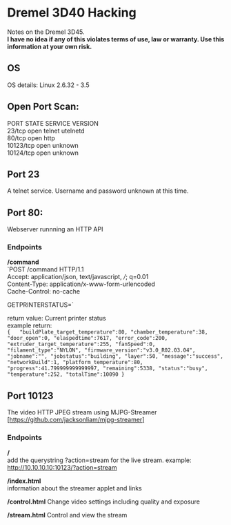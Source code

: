 # Dremel 3D40 Hacking
Notes on the Dremel 3D45.   
**I have no idea if any of this violates terms of use, law or warranty. Use this information at your own risk.**

## OS
OS details: Linux 2.6.32 - 3.5

## Open Port Scan:
PORT      STATE SERVICE VERSION  
23/tcp    open  telnet  utelnetd  
80/tcp    open  http  
10123/tcp open  unknown  
10124/tcp open  unknown  

## Port 23
A telnet service. Username and password unknown at this time.

## Port 80:
Webserver runnning an HTTP API  
  
### Endpoints
  **/command**     
  `POST /command HTTP/1.1  
  Accept: application/json, text/javascript, */*; q=0.01  
  Content-Type: application/x-www-form-urlencoded  
  Cache-Control: no-cache  
  
  GETPRINTERSTATUS=`
 
  return value: Current printer status  
  example return:  
 `{  
  "buildPlate_target_temperature":80,
  "chamber_temperature":38,
  "door_open":0,
  "elaspedtime":7617,
  "error_code":200,
  "extruder_target_temperature":255,
  "fanSpeed":0,
  "filament_type":"NYLON",
  "firmware_version":"v3.0_R02.03.04",
  "jobname":"",
  "jobstatus":"building",
  "layer":50,
  "message":"success",
  "networkBuild":1,
  "platform_temperature":80,
  "progress":41.799999999999997,
  "remaining":5338,
  "status":"busy",
  "temperature":252,
  "totalTime":10090
  }`
 
## Port 10123
The video HTTP JPEG stream using MJPG-Streamer [https://github.com/jacksonliam/mjpg-streamer]

### Endpoints
  **/**  
  add the querystring ?action=stream for the live stream. example: http://10.10.10.10:10123/?action=stream  
  
  **/index.html**  
  information about the streamer applet and links
  
  **/control.html**
  Change video settings including quality and exposure
  
  **/stream.html**
  Control and view the stream
  
  
  
